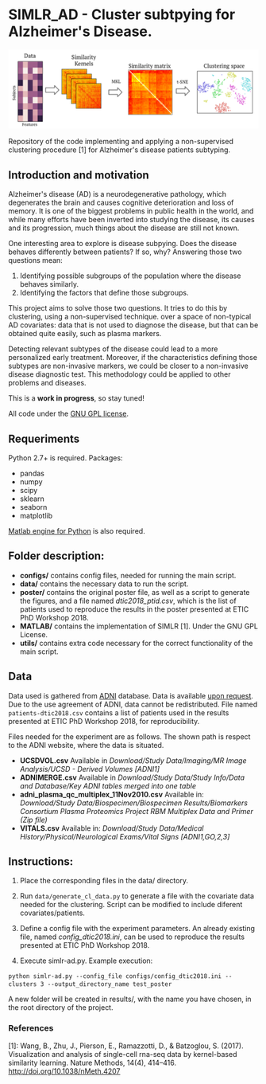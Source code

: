 # SIMLR_AD - Cluster subtpying for Alzheimer's Disease.

![Overview](poster/overview.png)

Repository of the code implementing and applying a non-supervised clustering procedure \[1\]
for Alzheimer's disease patients subtyping.

## Introduction and motivation

Alzheimer's disease (AD) is a neurodegenerative pathology, which degenerates the brain and causes cognitive deterioration and loss of memory. It is one of the biggest problems in public health in the world, and while many efforts have been inverted into studying the disease, its causes and its progression, much things about the disease are still not known.

One interesting area to explore is disease subpying. Does the disease behaves differently between patients? If so, why? Answering those two questions mean:
1. Identifying possible subgroups of the population where the disease behaves similarly.
2. Identifying the factors that define those subgroups.

This project aims to solve those two questions. It tries to do this by clustering, using a non-supervised technique. over a space of non-typical AD covariates: data that is not used to diagnose the disease, but that can be obtained quite easily, such as plasma markers.

Detecting relevant subtypes of the disease could lead to a more personalized early treatment. Moreover, if the characteristics defining those subtypes are non-invasive markers, we could be closer to a non-invasive disease diagnostic test. This methodology could be applied to other problems and diseases.

This is a **work in progress**, so stay tuned!

All code under the [GNU GPL license](LICENSE).

## Requeriments
Python 2.7+ is required.
Packages:
 - pandas
 - numpy
 - scipy
 - sklearn
 - seaborn
 - matplotlib

[Matlab engine for Python](https://es.mathworks.com/help/matlab/matlab-engine-for-python.html) is also required.

## Folder description:
- **configs/** contains config files, needed for running the main script.
- **data/** contains the necessary data to run the script.
- **poster/** contains the original poster file, as well as a script to generate the figures, and a file named *dtic2018_ptid.csv*, which is the list of patients used to reproduce the results in the poster presented at ETIC PhD Workshop 2018.
- **MATLAB/** contains the implementation of SIMLR \[1\]. Under the GNU GPL License.
- **utils/** contains extra code necessary for the correct functionality of the main script.

## Data
Data used is gathered from [ADNI](http://adni.loni.usc.edu/) database. Data is available [upon request](http://adni.loni.usc.edu/data-samples/access-data/). Due to the use agreement of ADNI, data cannot be redistributed. File named ```patients-dtic2018.csv``` contains a list of patients used in the results presented
at ETIC PhD Workshop 2018, for reproducibility.

Files needed for the experiment are as follows. The shown path is respect to the ADNI website, where the data is situated.
- **UCSDVOL.csv** Available in *Download/Study Data/Imaging/MR Image Analysis/UCSD - Derived Volumes [ADNI1]*
- **ADNIMERGE.csv** Available in *Download/Study Data/Study Info/Data and Database/Key ADNI tables merged into one table*
- **adni_plasma_qc_multiplex_11Nov2010.csv** Available in: *Download/Study Data/Biospecimen/Biospecimen Results/Biomarkers Consortium Plasma Proteomics Project RBM Multiplex Data and Primer (Zip file)*
- **VITALS.csv** Available in: *Download/Study Data/Medical History/Physical/Neurological Exams/Vital Signs [ADNI1,GO,2,3]*

## Instructions:
1. Place the corresponding files in the data/ directory.

2. Run ```data/generate_cl_data.py``` to generate a file with the covariate data needed for the clustering. Script can be modified to include
   diferent covariates/patients.

3. Define a config file with the experiment parameters. An already existing file, named *config_dtic2018.ini*, can be used to reproduce the results presented at ETIC PhD Workshop 2018.

4. Execute simlr-ad.py. Example execution:
```
python simlr-ad.py --config_file configs/config_dtic2018.ini --clusters 3 --output_directory_name test_poster
```
A new folder will be created in results/, with the name you have chosen, in the root directory of the project.

### References
\[1\]: Wang, B., Zhu, J., Pierson, E., Ramazzotti, D., & Batzoglou, S. (2017). Visualization and analysis of single-cell rna-seq data by kernel-based similarity learning. Nature Methods, 14(4), 414–416. http://doi.org/10.1038/nMeth.4207
